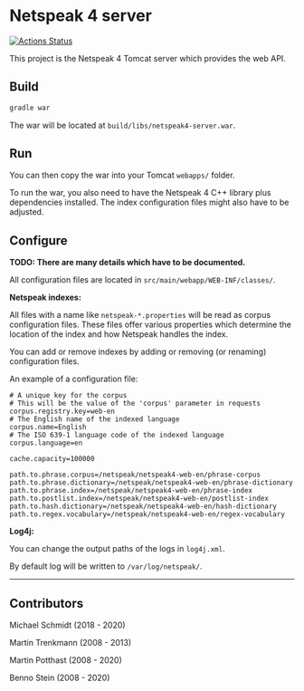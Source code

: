 # Netspeak 4 server

[![Actions Status](https://github.com/netspeak/netspeak4-server/workflows/Java%20CI%20with%20Gradle/badge.svg)](https://github.com/netspeak/netspeak4-server/actions)

This project is the Netspeak 4 Tomcat server which provides the web API.


## Build

```bash
gradle war
```

The war will be located at `build/libs/netspeak4-server.war`.


## Run

You can then copy the war into your Tomcat `webapps/` folder.

To run the war, you also need to have the Netspeak 4 C++ library plus dependencies installed.
The index configuration files might also have to be adjusted.


## Configure

__TODO: There are many details which have to be documented.__

All configuration files are located in `src/main/webapp/WEB-INF/classes/`.

__Netspeak indexes:__

All files with a name like `netspeak-*.properties` will be read as corpus configuration files.
These files offer various properties which determine the location of the index and how Netspeak handles the index.

You can add or remove indexes by adding or removing (or renaming) configuration files.

An example of a configuration file:

```properties
# A unique key for the corpus
# This will be the value of the 'corpus' parameter in requests
corpus.registry.key=web-en
# The English name of the indexed language
corpus.name=English
# The ISO 639-1 language code of the indexed language
corpus.language=en

cache.capacity=100000

path.to.phrase.corpus=/netspeak/netspeak4-web-en/phrase-corpus
path.to.phrase.dictionary=/netspeak/netspeak4-web-en/phrase-dictionary
path.to.phrase.index=/netspeak/netspeak4-web-en/phrase-index
path.to.postlist.index=/netspeak/netspeak4-web-en/postlist-index
path.to.hash.dictionary=/netspeak/netspeak4-web-en/hash-dictionary
path.to.regex.vocabulary=/netspeak/netspeak4-web-en/regex-vocabulary
```

__Log4j:__

You can change the output paths of the logs in `log4j.xml`.

By default log will be written to `/var/log/netspeak/`.


---

## Contributors

Michael Schmidt (2018 - 2020)

Martin Trenkmann (2008 - 2013)

Martin Potthast (2008 - 2020)

Benno Stein (2008 - 2020)

